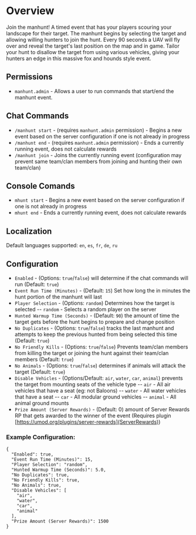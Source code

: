 # Overview
Join the manhunt! A timed event that has your players scouring your landscape for their target. The manhunt begins by selecting the target and allowing willing hunters to join the hunt. Every 90 seconds a UAV will fly over and reveal the target's last position on the map and in game. Tailor your hunt to disallow the target from using various vehicles, giving your hunters an edge in this massive fox and hounds style event.


## Permissions
- `manhunt.admin` - Allows a user to run commands that start/end the manhunt event.

## Chat Commands

- `/manhunt start` - (requires `manhunt.admin` permission) - Begins a new event based on the server configuration if one is not already in progress
- `/manhunt end` - (requires `manhunt.admin` permission) - Ends a currently running event, does not calculate rewards
- `/manhunt join` - Joins the currently running event (configuration may prevent same team/clan members from joining and hunting their own team/clan)

## Console Comands
- `mhunt start` - Begins a new event based on the server configuration if one is not already in progress 
- `mhunt end` - Ends a currently running event, does not calculate rewards

## Localization
Default languages supported: `en`, `es`, `fr`, `de`, `ru`

## Configuration
- `Enabled` - (Options: `true`/`false`) will determine if the chat commands will run (Default: `true`)
- `Event Run Time (Minutes)` - (Default: `15`) Set how long the in minutes the hunt portion of the manhunt will last
- `Player Selection` - (Options: `random`) Determines how the target is selected
-- `random` - Selects a random player on the server
- `Hunted Warmup Time (Seconds)` - (Default: `90`) the amount of time the target gets before the hunt begins to prepare and change position
- `No Duplicates` - (Options: `true`/`false`) tracks the last manhunt and attempts to keep the previous hunted from being selected this time  (Default: `true`)
- `No Friendly Kills` - (Options: `true`/`false`) Prevents team/clan members from killing the target or joining the hunt against their team/clan members (Default: `true`) 
- `No Animals` - (Options: `true`/`false`) determines if animals will attack the target (Default: `true`) 
- `Disable Vehicles` - (Options/Default: `air`, `water`, `car`, `animal`) prevents the target from mounting seats of the vehicle type
-- `air` - All air vehicles that have a seat (eg: not Baloons)
-- `water` - All water vehicles that have a seat
-- `car` - All modular ground vehicles
-- `animal` - All animal ground mounts
- `Prize Amount (Server Rewards)` - (Default: 0) amount of Server Rewards RP that gets awarded to the winner of the event (Requires plugin [https://umod.org/plugins/server-rewards](ServerRewards))

### Example Configuration:

```
{
  "Enabled": true,
  "Event Run Time (Minutes)": 15,
  "Player Selection": "random",
  "Hunted Warmup Time (Seconds)": 5.0,
  "No Duplicates": true,
  "No Friendly Kills": true,
  "No Animals": true,
  "Disable Vehicles": [
    "air",
    "water",
    "car",
    "animal"
  ],
  "Prize Amount (Server Rewards)": 1500
}
```
